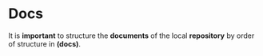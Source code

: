 # Docs
It is **important** to structure the **documents** of the local **repository** by order of structure in **(docs)**.
